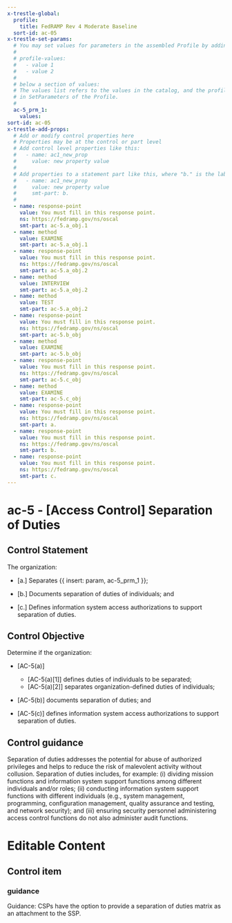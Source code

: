 ```yaml
---
x-trestle-global:
  profile:
    title: FedRAMP Rev 4 Moderate Baseline
  sort-id: ac-05
x-trestle-set-params:
  # You may set values for parameters in the assembled Profile by adding
  #
  # profile-values:
  #   - value 1
  #   - value 2
  #
  # below a section of values:
  # The values list refers to the values in the catalog, and the profile-values represent values
  # in SetParameters of the Profile.
  #
  ac-5_prm_1:
    values:
sort-id: ac-05
x-trestle-add-props:
  # Add or modify control properties here
  # Properties may be at the control or part level
  # Add control level properties like this:
  #   - name: ac1_new_prop
  #     value: new property value
  #
  # Add properties to a statement part like this, where "b." is the label of the target statement part
  #   - name: ac1_new_prop
  #     value: new property value
  #     smt-part: b.
  #
  - name: response-point
    value: You must fill in this response point.
    ns: https://fedramp.gov/ns/oscal
    smt-part: ac-5.a_obj.1
  - name: method
    value: EXAMINE
    smt-part: ac-5.a_obj.1
  - name: response-point
    value: You must fill in this response point.
    ns: https://fedramp.gov/ns/oscal
    smt-part: ac-5.a_obj.2
  - name: method
    value: INTERVIEW
    smt-part: ac-5.a_obj.2
  - name: method
    value: TEST
    smt-part: ac-5.a_obj.2
  - name: response-point
    value: You must fill in this response point.
    ns: https://fedramp.gov/ns/oscal
    smt-part: ac-5.b_obj
  - name: method
    value: EXAMINE
    smt-part: ac-5.b_obj
  - name: response-point
    value: You must fill in this response point.
    ns: https://fedramp.gov/ns/oscal
    smt-part: ac-5.c_obj
  - name: method
    value: EXAMINE
    smt-part: ac-5.c_obj
  - name: response-point
    value: You must fill in this response point.
    ns: https://fedramp.gov/ns/oscal
    smt-part: a.
  - name: response-point
    value: You must fill in this response point.
    ns: https://fedramp.gov/ns/oscal
    smt-part: b.
  - name: response-point
    value: You must fill in this response point.
    ns: https://fedramp.gov/ns/oscal
    smt-part: c.
---
```


# ac-5 - \[Access Control\] Separation of Duties

## Control Statement

The organization:

- \[a.\] Separates {{ insert: param, ac-5_prm_1 }};

- \[b.\] Documents separation of duties of individuals; and

- \[c.\] Defines information system access authorizations to support separation of duties.

## Control Objective

Determine if the organization:

- \[AC-5(a)\]

  - \[AC-5(a)[1]\] defines duties of individuals to be separated;
  - \[AC-5(a)[2]\] separates organization-defined duties of individuals;

- \[AC-5(b)\] documents separation of duties; and

- \[AC-5(c)\] defines information system access authorizations to support separation of duties.

## Control guidance

Separation of duties addresses the potential for abuse of authorized privileges and helps to reduce the risk of malevolent activity without collusion. Separation of duties includes, for example: (i) dividing mission functions and information system support functions among different individuals and/or roles; (ii) conducting information system support functions with different individuals (e.g., system management, programming, configuration management, quality assurance and testing, and network security); and (iii) ensuring security personnel administering access control functions do not also administer audit functions.

# Editable Content

<!-- Make additions and edits below -->
<!-- The above represents the contents of the control as received by the profile, prior to additions. -->
<!-- If the profile makes additions to the control, they will appear below. -->
<!-- The above markdown may not be edited but you may edit the content below, and/or introduce new additions to be made by the profile. -->
<!-- If there is a yaml header at the top, parameter values may be edited. Use --set-parameters to incorporate the changes during assembly. -->
<!-- The content here will then replace what is in the profile for this control, after running profile-assemble. -->
<!-- The added parts in the profile for this control are below.  You may edit them and/or add new ones. -->
<!-- Each addition must have a heading either of the form ## Control my_addition_name -->
<!-- or ## Part a. (where the a. refers to one of the control statement labels.) -->
<!-- "## Control" parts are new parts added after the statement part. -->
<!-- "## Part" parts are new parts added into the top-level statement part with that label. -->
<!-- Subparts may be added with nested hash levels of the form ### My Subpart Name -->
<!-- underneath the parent ## Control or ## Part being added -->
<!-- See https://ibm.github.io/compliance-trestle/tutorials/ssp_profile_catalog_authoring/ssp_profile_catalog_authoring for guidance. -->

## Control item

### guidance

Guidance: CSPs have the option to provide a separation of duties matrix as an attachment to the SSP.
